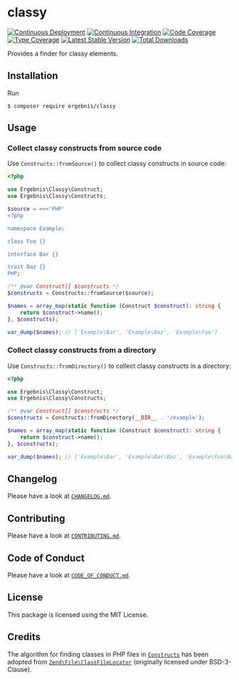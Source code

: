 # classy

[![Continuous Deployment](https://github.com/ergebnis/classy/workflows/Continuous%20Deployment/badge.svg)](https://github.com/ergebnis/classy/actions)
[![Continuous Integration](https://github.com/ergebnis/classy/workflows/Continuous%20Integration/badge.svg)](https://github.com/ergebnis/classy/actions)
[![Code Coverage](https://codecov.io/gh/ergebnis/classy/branch/master/graph/badge.svg)](https://codecov.io/gh/ergebnis/classy)
[![Type Coverage](https://shepherd.dev/github/ergebnis/classy/coverage.svg)](https://shepherd.dev/github/ergebnis/classy)
[![Latest Stable Version](https://poser.pugx.org/ergebnis/classy/v/stable)](https://packagist.org/packages/ergebnis/classy)
[![Total Downloads](https://poser.pugx.org/ergebnis/classy/downloads)](https://packagist.org/packages/ergebnis/classy)

Provides a finder for classy elements.

## Installation

Run

```
$ composer require ergebnis/classy
```


## Usage

### Collect classy constructs from source code

Use `Constructs::fromSource()` to collect classy constructs in source code:

```php
<?php

use Ergebnis\Classy\Construct;
use Ergebnis\Classy\Constructs;

$source = <<<'PHP'
<?php

namespace Example;

class Foo {}

interface Bar {}

trait Baz {}
PHP;

/** @var Construct[] $constructs */
$constructs = Constructs::fromSource($source);

$names = array_map(static function (Construct $construct): string {
    return $construct->name();
}, $constructs);

var_dump($names); // ['Example\Bar', 'Example\Baz', 'Example\Foo']
```

### Collect classy constructs from a directory

Use `Constructs::fromDirectory()` to collect classy constructs in a directory:

```php
<?php

use Ergebnis\Classy\Construct;
use Ergebnis\Classy\Constructs;

/** @var Construct[] $constructs */
$constructs = Constructs::fromDirectory(__DIR__ . '/example');

$names = array_map(static function (Construct $construct): string {
    return $construct->name();
}, $constructs);

var_dump($names); // ['Example\Bar', 'Example\Bar\Baz', 'Example\Foo\Bar\Baz']
```

## Changelog

Please have a look at [`CHANGELOG.md`](CHANGELOG.md).

## Contributing

Please have a look at [`CONTRIBUTING.md`](.github/CONTRIBUTING.md).

## Code of Conduct

Please have a look at [`CODE_OF_CONDUCT.md`](https://github.com/ergebnis/.github/blob/master/CODE_OF_CONDUCT.md).

## License

This package is licensed using the MIT License.

## Credits

The algorithm for finding classes in PHP files in [`Constructs`](src/Constructs.php) has
been adopted from [`Zend\File\ClassFileLocator`](https://github.com/zendframework/zend-file/blob/release-2.7.1/src/ClassFileLocator.php) (originally licensed under BSD-3-Clause).
